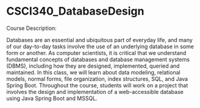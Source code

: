 # CSCI340_DatabaseDesign

Course Description:

Databases are an essential and ubiquitous part of everyday life, and many of our day-to-day tasks involve the use of an underlying database in some form or another. As computer scientists, it is critical that we understand fundamental concepts of databases and database management systems (DBMS), including how they are designed, implemented, queried and maintained. In this class, we will learn about data modeling, relational models, normal forms, file organization, index structures, SQL, and Java Spring Boot. Throughout the course, students will work on a project that involves the design and implementation of a web-accessible database using Java Spring Boot and MSSQL.
